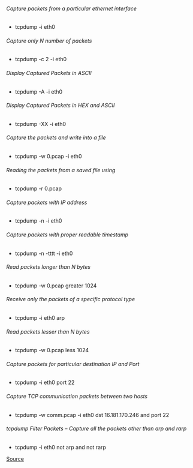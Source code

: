 ###### Capture packets from a particular ethernet interface
* tcpdump -i eth0

###### Capture only N number of packets
* tcpdump -c 2 -i eth0

###### Display Captured Packets in ASCII
* tcpdump -A -i eth0

###### Display Captured Packets in HEX and ASCII
* tcpdump -XX -i eth0

###### Capture the packets and write into a file
* tcpdump -w 0.pcap -i eth0

###### Reading the packets from a saved file using
* tcpdump -r 0.pcap

###### Capture packets with IP address
* tcpdump -n -i eth0

###### Capture packets with proper readable timestamp
* tcpdump -n -tttt -i eth0

###### Read packets longer than N bytes
* tcpdump -w 0.pcap greater 1024

###### Receive only the packets of a specific protocol type
* tcpdump -i eth0 arp

###### Read packets lesser than N bytes
* tcpdump -w 0.pcap  less 1024

###### Capture packets for particular destination IP and Port
* tcpdump -i eth0 port 22

###### Capture TCP communication packets between two hosts
* tcpdump -w comm.pcap -i eth0 dst 16.181.170.246 and port 22

###### tcpdump Filter Packets – Capture all the packets other than arp and rarp
* tcpdump -i eth0 not arp and not rarp

[Source](http://www.thegeekstuff.com/2010/08/tcpdump-command-examples/)
